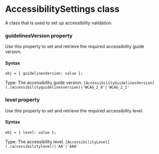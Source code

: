 # AccessibilitySettings class
A class that is used to set up accessibility validation.


 
 ### guidelinesVersion property
Use this property to set and retrieve the required accessibility guide version.

#### Syntax 
 ``` 
obj = { guidelinesVersion: value };
 ``` 
 
 Type: 
The accessibility guide version. 
 `[AccessibilityGuidelinesVersion](./accessibilityguidelinesversion)|'WCAG_2_0'|'WCAG_2_1'` 
 
 ### level property
Use this property to set and retrieve the required accessibility level.

#### Syntax 
 ``` 
obj = { level: value };
 ``` 
 
 Type: 
The accessibility level. 
 `[AccessibilityLevel](./accessibilitylevel)|'AA'|'AAA'` 
